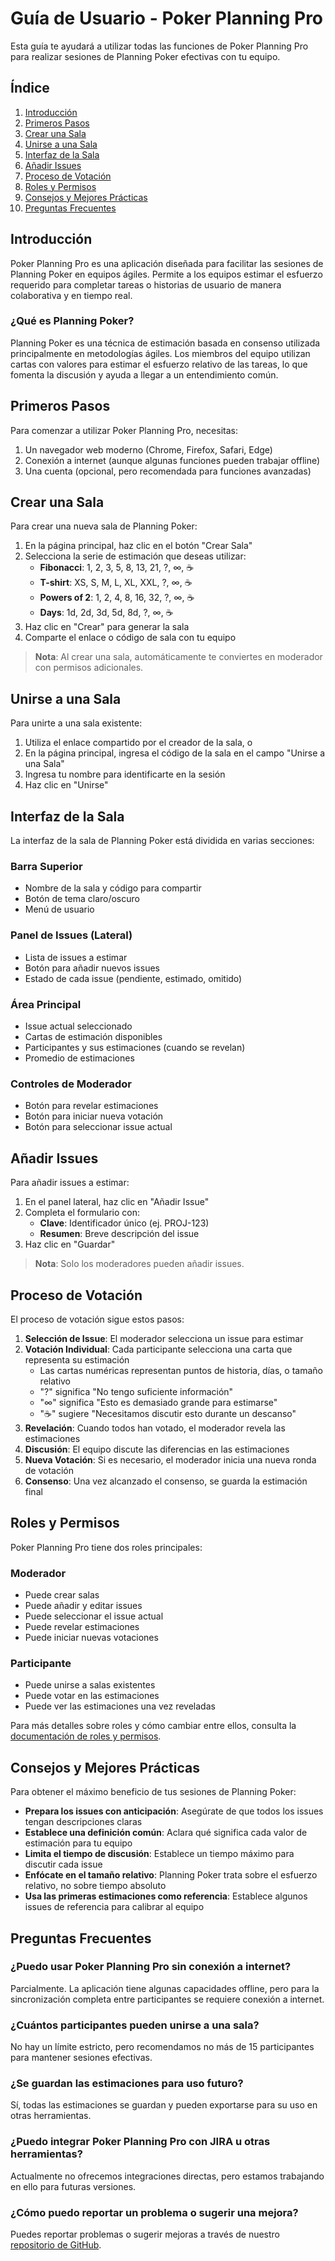 # Guía de Usuario - Poker Planning Pro

Esta guía te ayudará a utilizar todas las funciones de Poker Planning Pro para realizar sesiones de Planning Poker efectivas con tu equipo.

## Índice

1. [Introducción](#introducción)
2. [Primeros Pasos](#primeros-pasos)
3. [Crear una Sala](#crear-una-sala)
4. [Unirse a una Sala](#unirse-a-una-sala)
5. [Interfaz de la Sala](#interfaz-de-la-sala)
6. [Añadir Issues](#añadir-issues)
7. [Proceso de Votación](#proceso-de-votación)
8. [Roles y Permisos](#roles-y-permisos)
9. [Consejos y Mejores Prácticas](#consejos-y-mejores-prácticas)
10. [Preguntas Frecuentes](#preguntas-frecuentes)

## Introducción

Poker Planning Pro es una aplicación diseñada para facilitar las sesiones de Planning Poker en equipos ágiles. Permite a los equipos estimar el esfuerzo requerido para completar tareas o historias de usuario de manera colaborativa y en tiempo real.

### ¿Qué es Planning Poker?

Planning Poker es una técnica de estimación basada en consenso utilizada principalmente en metodologías ágiles. Los miembros del equipo utilizan cartas con valores para estimar el esfuerzo relativo de las tareas, lo que fomenta la discusión y ayuda a llegar a un entendimiento común.

## Primeros Pasos

Para comenzar a utilizar Poker Planning Pro, necesitas:

1. Un navegador web moderno (Chrome, Firefox, Safari, Edge)
2. Conexión a internet (aunque algunas funciones pueden trabajar offline)
3. Una cuenta (opcional, pero recomendada para funciones avanzadas)

## Crear una Sala

Para crear una nueva sala de Planning Poker:

1. En la página principal, haz clic en el botón "Crear Sala"
2. Selecciona la serie de estimación que deseas utilizar:
   - **Fibonacci**: 1, 2, 3, 5, 8, 13, 21, ?, ∞, ☕
   - **T-shirt**: XS, S, M, L, XL, XXL, ?, ∞, ☕
   - **Powers of 2**: 1, 2, 4, 8, 16, 32, ?, ∞, ☕
   - **Days**: 1d, 2d, 3d, 5d, 8d, ?, ∞, ☕
3. Haz clic en "Crear" para generar la sala
4. Comparte el enlace o código de sala con tu equipo

> **Nota**: Al crear una sala, automáticamente te conviertes en moderador con permisos adicionales.

## Unirse a una Sala

Para unirte a una sala existente:

1. Utiliza el enlace compartido por el creador de la sala, o
2. En la página principal, ingresa el código de la sala en el campo "Unirse a una Sala"
3. Ingresa tu nombre para identificarte en la sesión
4. Haz clic en "Unirse"

## Interfaz de la Sala

La interfaz de la sala de Planning Poker está dividida en varias secciones:

### Barra Superior
- Nombre de la sala y código para compartir
- Botón de tema claro/oscuro
- Menú de usuario

### Panel de Issues (Lateral)
- Lista de issues a estimar
- Botón para añadir nuevos issues
- Estado de cada issue (pendiente, estimado, omitido)

### Área Principal
- Issue actual seleccionado
- Cartas de estimación disponibles
- Participantes y sus estimaciones (cuando se revelan)
- Promedio de estimaciones

### Controles de Moderador
- Botón para revelar estimaciones
- Botón para iniciar nueva votación
- Botón para seleccionar issue actual

## Añadir Issues

Para añadir issues a estimar:

1. En el panel lateral, haz clic en "Añadir Issue"
2. Completa el formulario con:
   - **Clave**: Identificador único (ej. PROJ-123)
   - **Resumen**: Breve descripción del issue
3. Haz clic en "Guardar"

> **Nota**: Solo los moderadores pueden añadir issues.

## Proceso de Votación

El proceso de votación sigue estos pasos:

1. **Selección de Issue**: El moderador selecciona un issue para estimar
2. **Votación Individual**: Cada participante selecciona una carta que representa su estimación
   - Las cartas numéricas representan puntos de historia, días, o tamaño relativo
   - "?" significa "No tengo suficiente información"
   - "∞" significa "Esto es demasiado grande para estimarse"
   - "☕" sugiere "Necesitamos discutir esto durante un descanso"
3. **Revelación**: Cuando todos han votado, el moderador revela las estimaciones
4. **Discusión**: El equipo discute las diferencias en las estimaciones
5. **Nueva Votación**: Si es necesario, el moderador inicia una nueva ronda de votación
6. **Consenso**: Una vez alcanzado el consenso, se guarda la estimación final

## Roles y Permisos

Poker Planning Pro tiene dos roles principales:

### Moderador
- Puede crear salas
- Puede añadir y editar issues
- Puede seleccionar el issue actual
- Puede revelar estimaciones
- Puede iniciar nuevas votaciones

### Participante
- Puede unirse a salas existentes
- Puede votar en las estimaciones
- Puede ver las estimaciones una vez reveladas

Para más detalles sobre roles y cómo cambiar entre ellos, consulta la [documentación de roles y permisos](/docs/roles-and-permissions).

## Consejos y Mejores Prácticas

Para obtener el máximo beneficio de tus sesiones de Planning Poker:

- **Prepara los issues con anticipación**: Asegúrate de que todos los issues tengan descripciones claras
- **Establece una definición común**: Aclara qué significa cada valor de estimación para tu equipo
- **Limita el tiempo de discusión**: Establece un tiempo máximo para discutir cada issue
- **Enfócate en el tamaño relativo**: Planning Poker trata sobre el esfuerzo relativo, no sobre tiempo absoluto
- **Usa las primeras estimaciones como referencia**: Establece algunos issues de referencia para calibrar al equipo

## Preguntas Frecuentes

### ¿Puedo usar Poker Planning Pro sin conexión a internet?
Parcialmente. La aplicación tiene algunas capacidades offline, pero para la sincronización completa entre participantes se requiere conexión a internet.

### ¿Cuántos participantes pueden unirse a una sala?
No hay un límite estricto, pero recomendamos no más de 15 participantes para mantener sesiones efectivas.

### ¿Se guardan las estimaciones para uso futuro?
Sí, todas las estimaciones se guardan y pueden exportarse para su uso en otras herramientas.

### ¿Puedo integrar Poker Planning Pro con JIRA u otras herramientas?
Actualmente no ofrecemos integraciones directas, pero estamos trabajando en ello para futuras versiones.

### ¿Cómo puedo reportar un problema o sugerir una mejora?
Puedes reportar problemas o sugerir mejoras a través de nuestro [repositorio de GitHub](https://github.com/ProDrifterDK/poker-planning).